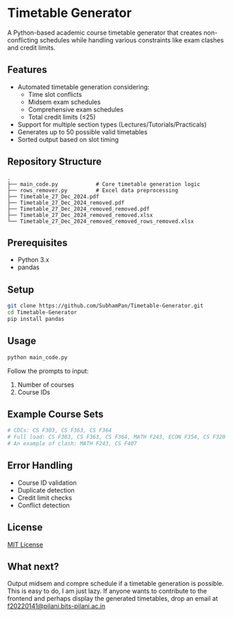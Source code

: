# Timetable Generator

A Python-based academic course timetable generator that creates non-conflicting schedules while handling various constraints like exam clashes and credit limits.

## Features

- Automated timetable generation considering:
  - Time slot conflicts
  - Midsem exam schedules
  - Comprehensive exam schedules
  - Total credit limits (≤25)
- Support for multiple section types (Lectures/Tutorials/Practicals)
- Generates up to 50 possible valid timetables
- Sorted output based on slot timing

## Repository Structure
```
.
├── main_code.py            # Core timetable generation logic
├── rows_remover.py         # Excel data preprocessing 
├── Timetable_27_Dec_2024.pdf
├── Timetable_27_Dec_2024_removed.pdf
├── Timetable_27_Dec_2024_removed_removed.pdf
├── Timetable_27_Dec_2024_removed_removed.xlsx
└── Timetable_27_Dec_2024_removed_removed_rows_removed.xlsx
```

## Prerequisites
- Python 3.x
- pandas

## Setup
```bash
git clone https://github.com/SubhamPan/Timetable-Generator.git
cd Timetable-Generator
pip install pandas
```

## Usage
```bash
python main_code.py
```

Follow the prompts to input:
1. Number of courses
2. Course IDs

## Example Course Sets
```python
# CDCs: CS F303, CS F363, CS F364
# Full load: CS F303, CS F363, CS F364, MATH F243, ECON F354, CS F320
# An example of clash: MATH F243, CS F407
```

## Error Handling
- Course ID validation
- Duplicate detection
- Credit limit checks
- Conflict detection

## License
[MIT License](LICENSE)

## What next?
Output midsem and compre schedule if a timetable generation is possible. This is easy to do, I am just lazy.
If anyone wants to contribute to the frontend and perhaps display the generated timetables, drop an email at f20220141@pilani.bits-pilani.ac.in

